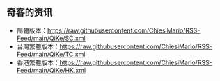 ## 奇客的资讯
- 簡體版本：https://raw.githubusercontent.com/ChiesiMario/RSS-Feed/main/QiKe/SC.xml
- 台灣繁體版本：https://raw.githubusercontent.com/ChiesiMario/RSS-Feed/main/QiKe/TC.xml
- 香港繁體版本：https://raw.githubusercontent.com/ChiesiMario/RSS-Feed/main/QiKe/HK.xml